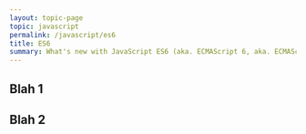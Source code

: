```yaml
---
layout: topic-page
topic: javascript
permalink: /javascript/es6
title: ES6
summary: What's new with JavaScript ES6 (aka. ECMAScript 6, aka. ECMAScript 2015)
---
```



## Blah 1

## Blah 2
